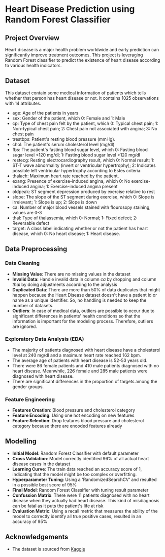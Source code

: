 
# Heart Disease Prediction using Random Forest Classifier



## Project Overview

Heart disease is a major health problem worldwide and early prediction can significantly improve treatment outcomes. This project is leveraging Random Forest classifier to predict the existence of heart disease according to various health indicators.



## Dataset
This dataset contain some medical information of patients which tells whether that person has heart disease or not. It contains 1025 observations with 14 attributes.
- age: Age of the patients in years
- sex: Gender of the patient, which 0: Female and 1: Male
- cp: Type of chest pain felt by the patient, which 0: Typical chest pain; 1: Non-typical chest pain; 2: Chest pain not associated with angina; 3: No chest pain
- trestbps: Patient's resting blood pressure (mmHg).
- chol: The patient's serum cholesterol level (mg/dl)
- fbs: The patient's fasting blood sugar level, which 0: Fasting blood sugar level <120 mg/dl; 1: Fasting blood sugar level >120 mg/dl
- restecg: Resting electrocardiography result, which 0: Normal result; 1: ST-T wave abnormality (invert or ventricular hypertrophy); 2: Indicates possible left ventricular hypertrophy according to Estes criteria
- thalach: Maximum heart rate reached by the patient.
- exang: Presence of exercise-induced angina, which 0: No exercise-induced angina; 1: Exercise-induced angina present
- oldpeak: ST segment depression produced by exercise relative to rest
- slope: The slope of the ST segment during exercise, which 0: Slope is irrelevant; 1: Slope is up; 2: Slope is down
- ca: Number of major blood vessels stained with flourosopy staining, values are 0-3
- thal: Type of thalassemia, which 0: Normal; 1: Fixed defect; 2: Reversable defect
- target: A class label indicating whether or not the patient has heart disease, which 0: No heart disease; 1: Heart disease.


## Data Preprocessing

### Data Cleaning
- **Missing Value**: There are no missing values in the dataset
- **Invalid Data**: Handle invalid data in column *ca* by dropping and column *thal* by doing adjustments according to the analysis
- **Duplicated Data**: There are more than 50% of data duplicates that might happen because the Heart Disease dataset doesn't have a patient id or name as a unique identifier. So, no handling is needed to keep the number of datasets.
- **Outliers**: In case of medical data, outliers are possible to occur due to significant differences in patients' health conditions so that the information is important for the modeling process. Therefore, outliers are ignored.

### Exploratory Data Analysis (EDA)
- The majority of patients diagnosed with heart disease have a cholesterol level at 240 mg/dl and a maximum heart rate reached 162 bpm.
- The average age of patients with heart disease is 52-53 years old.
- There were 86 female patients and 410 male patients diagnosed with no heart disease. Meanwhile, 226 female and 285 male patients were diagnosed with heart disease.
- There are significant differences in the proportion of targets among the gender groups.

### Feature Engineering
- **Features Creation**: Blood pressure and cholesterol category
- **Feature Encoding**: Using one hot encoding on new features
- **Feature Selection**: Drop features blood pressure and cholesterol category because there are encoded features already

## Modelling
- **Initial Model**: Random Forest Classifier with default parameter
- **Cross Validation**: Model correctly identified 96% of all actual heart disease cases in the dataset
- **Learning Curve**: The train data reached an accuracy score of 1, indicating that the model might be too complex or overfitting.
- **Hyperparameter Tuning**: Using a 'RandomizedSearchCV' and resulted in a possible best score of 95%
- **Final Model**: Random Forest Classifier with tuning result parameter
- **Confussion Matrix**: There were 11 patients diagnosed with no heart disease when they actually had heart disease. This kind of misdiagnosis can be fatal as it puts the patient's life at risk
- **Evaluation Metric**: Using a recall metric that measures the ability of the model to correctly identify all true positive cases, resulted in an accuracy of 95%


## Acknowledgements

 - The dataset is sourced from [Kaggle](https://www.kaggle.com/datasets/johnsmith88/heart-disease-dataset)
